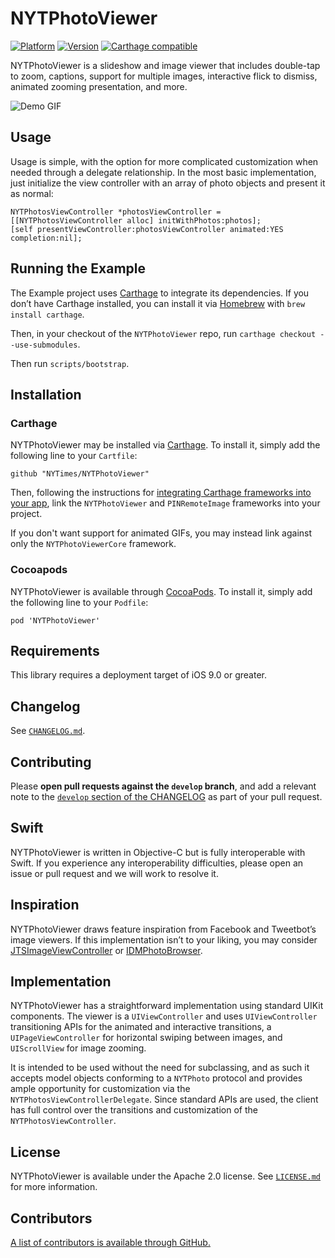 # NYTPhotoViewer

[![Platform](http://cocoapod-badges.herokuapp.com/p/NYTPhotoViewer/badge.png)](http://cocoadocs.org/docsets/NYTPhotoViewer)
[![Version](http://cocoapod-badges.herokuapp.com/v/NYTPhotoViewer/badge.png)](http://cocoadocs.org/docsets/NYTPhotoViewer)
[![Carthage compatible](https://img.shields.io/badge/Carthage-compatible-4BC51D.svg?style=flat)](https://github.com/Carthage/Carthage)

NYTPhotoViewer is a slideshow and image viewer that includes double-tap to zoom, captions, support for multiple images, interactive flick to dismiss, animated zooming presentation, and more.

![Demo GIF](Images/photo_viewer.gif)

## Usage

Usage is simple, with the option for more complicated customization when needed through a delegate relationship. In the most basic implementation, just initialize the view controller with an array of photo objects and present it as normal:

```objc
NYTPhotosViewController *photosViewController = [[NYTPhotosViewController alloc] initWithPhotos:photos];
[self presentViewController:photosViewController animated:YES completion:nil];
```

## Running the Example

The Example project uses [Carthage](https://github.com/Carthage/Carthage) to integrate its dependencies. If you don’t have Carthage installed, you can install it via [Homebrew](http://brew.sh) with `brew install carthage`.

Then, in your checkout of the `NYTPhotoViewer` repo, run `carthage checkout --use-submodules`.

Then run `scripts/bootstrap`.

## Installation

### Carthage

NYTPhotoViewer may be installed via [Carthage](https://github.com/Carthage/Carthage). To install it, simply add the following line to your `Cartfile`:

```
github "NYTimes/NYTPhotoViewer"
```

Then, following the instructions for [integrating Carthage frameworks into your app](https://github.com/Carthage/Carthage#if-youre-building-for-ios-tvos-or-watchos), link the `NYTPhotoViewer` and `PINRemoteImage` frameworks into your project.

If you don't want support for animated GIFs, you may instead link against only the `NYTPhotoViewerCore` framework.

### Cocoapods

NYTPhotoViewer is available through [CocoaPods](http://cocoapods.org). To install it, simply add the following line to your `Podfile`:

```
pod 'NYTPhotoViewer'
```

## Requirements

This library requires a deployment target of iOS 9.0 or greater.

## Changelog

See [`CHANGELOG.md`](https://github.com/NYTimes/NYTPhotoViewer/blob/develop/CHANGELOG.md).

## Contributing

Please **open pull requests against the `develop` branch**, and add a relevant note to the [`develop` section of the CHANGELOG](https://github.com/NYTimes/NYTPhotoViewer/blob/develop/CHANGELOG.md#develop) as part of your pull request.

## Swift

NYTPhotoViewer is written in Objective-C but is fully interoperable with Swift. If you experience any interoperability difficulties, please open an issue or pull request and we will work to resolve it.

## Inspiration

NYTPhotoViewer draws feature inspiration from Facebook and Tweetbot’s image viewers. If this implementation isn’t to your liking, you may consider [JTSImageViewController](https://github.com/jaredsinclair/JTSImageViewController) or [IDMPhotoBrowser](https://github.com/ideaismobile/IDMPhotoBrowser).

## Implementation

NYTPhotoViewer has a straightforward implementation using standard UIKit components. The viewer is a `UIViewController` and uses `UIViewController` transitioning APIs for the animated and interactive transitions, a `UIPageViewController` for horizontal swiping between images, and `UIScrollView` for image zooming.

It is intended to be used without the need for subclassing, and as such it accepts model objects conforming to a `NYTPhoto` protocol and provides ample opportunity for customization via the `NYTPhotosViewControllerDelegate`. Since standard APIs are used, the client has full control over the transitions and customization of the `NYTPhotosViewController`.

## License

NYTPhotoViewer is available under the Apache 2.0 license. See [`LICENSE.md`](https://github.com/NYTimes/NYTPhotoViewer/blob/develop/LICENSE.md) for more information.

## Contributors

[A list of contributors is available through GitHub.](https://github.com/NYTimes/NYTPhotoViewer/graphs/contributors)
